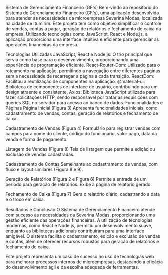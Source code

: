 
Sistema de Gerenciamento Financeiro (GF's)
Bem-vindo ao repositório do Sistema de Gerenciamento Financeiro (GF's), uma aplicação desenvolvida para atender às necessidades da microempresa Severina Modas, localizada na cidade de Itumirim. Este projeto tem como objetivo simplificar o controle de vendas, contas a pagar, geração de relatórios e fechamento de caixa da empresa. Utilizando tecnologias como JavaScript, React e Node.js, a aplicação proporciona uma interface intuitiva e eficiente para gerenciar as operações financeiras da empresa.

Tecnologias Utilizadas
JavaScript, React e Node.js: O trio principal que serviu como base para o desenvolvimento, proporcionando uma experiência de programação eficiente.
React-Router-Dom: Utilizado para o roteamento na aplicação, permitindo a navegação entre diferentes páginas sem a necessidade de recarregar a página a cada transição.
ReactDom: Facilitou a reutilização de componentes na aplicação.
@material-ui: Biblioteca de componentes de interface de usuário, contribuindo para um design atraente e consistente.
Axios: Biblioteca JavaScript utilizada para fazer solicitações HTTP, sendo responsável por tratar as requisições com queries SQL no servidor para acesso ao banco de dados.
Funcionalidades e Páginas
Página Inicial (Figura 3)
Apresenta funcionalidades iniciais, como cadastramento de vendas, contas, geração de relatórios e fechamento de caixa.

Cadastramento de Vendas (Figura 4)
Formulário para registrar vendas com campos para nome do cliente, código do funcionário, valor pago, data da venda e forma de pagamento.

Listagem de Vendas (Figura 8)
Tela de listagem que permite a edição ou exclusão de vendas cadastradas.

Cadastramento de Contas
Semelhante ao cadastramento de vendas, com fluxo e layout similares (Figura 8 e 9).

Geração de Relatórios (Figura 2 e Figura 6)
Permite a entrada de um período para geração de relatórios. Exibe a página de relatório gerado.

Fechamento de Caixa (Figura 7)
Gera o relatório diário, cadastrando a data e o troco em caixa.

Resultados e Conclusão
O Sistema de Gerenciamento Financeiro atende com sucesso às necessidades da Severina Modas, proporcionando uma gestão eficiente das operações financeiras. A utilização de tecnologias modernas, como React e Node.js, permitiu um desenvolvimento suave, enquanto as bibliotecas adicionais contribuíram para uma interface amigável. O sistema facilita o cadastramento, edição e exclusão de vendas e contas, além de oferecer recursos robustos para geração de relatórios e fechamento de caixa.

Este projeto representa um caso de sucesso no uso de tecnologias web para melhorar processos internos de microempresas, destacando a eficácia do desenvolvimento ágil e da escolha adequada de ferramentas.
